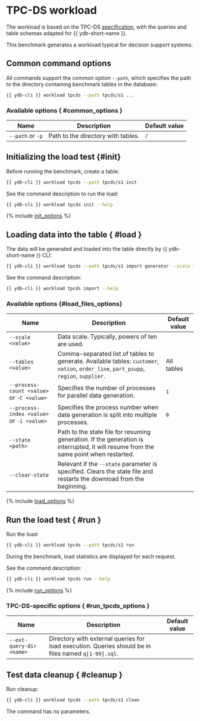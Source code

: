 # TPC-DS workload

The workload is based on the TPC-DS [specification](https://www.tpc.org/TPC_Documents_Current_Versions/pdf/TPC-DS_v3.2.0.pdf), with the queries and table schemas adapted for {{ ydb-short-name }}.

This benchmark generates a workload typical for decision support systems.

## Common command options

All commands support the common option `--path`, which specifies the path to the directory containing benchmark tables in the database:

```bash
{{ ydb-cli }} workload tpcds --path tpcds/s1 ...
```

### Available options { #common_options }

| Name              | Description                         | Default value |
|-------------------|-------------------------------------|---------------|
| `--path` or `-p` | Path to the directory with tables.   | `/`           |

## Initializing the load test {#init}

Before running the benchmark, create a table:

```bash
{{ ydb-cli }} workload tpcds --path tpcds/s1 init
```

See the command description to run the load:

```bash
{{ ydb-cli }} workload tpcds init --help
```

{% include [init_options](./_includes/workload/init_options_tpc.md) %}

## Loading data into the table { #load }

The data will be generated and loaded into the table directly by {{ ydb-short-name }} CLI:

```bash
{{ ydb-cli }} workload tpcds --path tpcds/s1 import generator --scale 1
```

See the command description:

```bash
{{ ydb-cli }} workload tpcds import --help
```

### Available options {#load_files_options}

| Name                                  | Description                                                                                                                                       | Default value |
|---------------------------------------|---------------------------------------------------------------------------------------------------------------------------------------------------|---------------|
| `--scale <value>`                     | Data scale. Typically, powers of ten are used.                                                                                                    |               |
| `--tables <value>`                    | Comma-separated list of tables to generate. Available tables: `customer`, `nation`, `order_line`, `part_psupp`, `region`, `supplier`.             | All tables    |
| `--process-count <value>` or `-C <value>` | Specifies the number of processes for parallel data generation.                                                                               | `1`           |
| `--process-index <value>` or `-i <value>` | Specifies the process number when data generation is split into multiple processes.                                                           | `0`           |
| `--state <path>`                      | Path to the state file for resuming generation. If the generation is interrupted, it will resume from the same point when restarted.              |               |
| `--clear-state`                       | Relevant if the `--state` parameter is specified. Clears the state file and restarts the download from the beginning.                             |               |

{% include [load_options](./_includes/workload/load_options.md) %}

## Run the load test { #run }

Run the load:

```bash
{{ ydb-cli }} workload tpcds --path tpcds/s1 run
```

During the benchmark, load statistics are displayed for each request.

See the command description:

```bash
{{ ydb-cli }} workload tpcds run --help
```

{% include [run_options](./_includes/workload/run_options.md) %}

### TPC-DS-specific options { #run_tpcds_options }

| Name                       | Description                                                                                         | Default value |
|----------------------------|-----------------------------------------------------------------------------------------------------|---------------|
| `--ext-query-dir <name>`   | Directory with external queries for load execution. Queries should be in files named `q[1-99].sql`. |               |

## Test data cleanup { #cleanup }

Run cleanup:

```bash
{{ ydb-cli }} workload tpcds --path tpcds/s1 clean
```

The command has no parameters.
